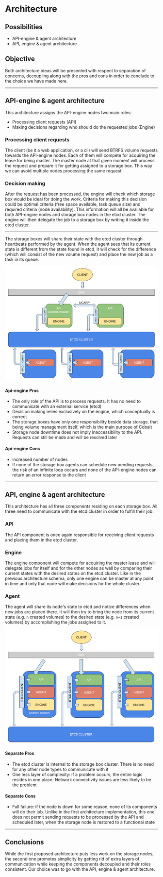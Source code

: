 # Architecture

## Possibilities

- API-engine & agent architecture
- API, engine & agent architecture

## Objective

Both architecture ideas will be presented with respect to separation of
concerns, decoupling along with the pros and cons in order to conclude to the
choice we have made here.

---

## API-engine & agent architecture

This architecture assigns the API-engine nodes two main roles:

- Processing client requests (API)
- Making decisions regarding who should do the requested jobs (Engine)

### Processing client requests

The client (be it a web application, or a cli) will send BTRFS volume requests
towards the API-engine nodes. Each of them will compete for acquiring the lease
for being master. The master node at that given moment will process the request
and prepare it for getting assigned to a storage box. This way we can avoid
multiple nodes processing the same request.

### Decision making

After the request has been processed, the engine will check which storage box
would be ideal for doing the work. Criteria for making this decision could be
optimal criteria (free space available, task queue size) and required criteria
(node availability). This information will all be available for both API-engine
nodes and storage box nodes in the etcd cluster. The engine will then delegate
the job to a storage box by writing it inside the etcd cluster.

---

The storage boxes will share their state with the etcd cluster through
heartbeats performed by the agent. When the agent sees that its current state
is different from the state found in etcd, it will check for the difference
(which will consist of the new volume request) and place the new job as a task
in its queue.

![API engine schema](assets/api-as-engine.png  "API Engine Schema")

#### Api-engine Pros

- The only role of the API is to process requests. It has no need to
  communicate with an external service (etcd)
- Decision making relies exclusively on the engine, which conceptually is
  correct
- The storage boxes have only one responsibility beside data storage,
  that being volume management itself, which is the main purpose of Cobalt
- Storage node downtime does not imply inaccessibility to the API. Requests
  can still be made and will be resolved later

#### Api-engine Cons

- Increased number of nodes
- If none of the storage box agents can schedule new pending requests, the risk
  of an infinite loop occurs and none of the API-engine nodes can return an error
  response to the client

---

## API, engine & agent architecture

This architecture has all three components residing on each storage box.
All three need to communicate with the etcd cluster in order to fulfill their
job.

### API

The API component is once again responsible for receiving client requests and
placing them in the etcd cluster.

### Engine

The engine component will compete for acquiring the master lease and will
delegate jobs for itself and for the other nodes as well by comparing their
current states with the desired states on the etcd cluster. Like in the previous
 architecture schema, only one engine can be master at any point in time and
 only that node will make decisions for the whole cluster.

### Agent

The agent will share its node's state to etcd and notice differences when new
jobs are placed there. It will then try to bring the node from its current state
 (e.g. `n` created volumes) to the desired state (e.g. `n+1` created volumes)
 by accomplishing the jobs assigned to it.

![API & engine schema](assets/api-and-engine.png  "API & Engine Schema")

#### Separate Pros

- The etcd cluster is internal to the storage box cluster. There is no need for
  any other node types to communicate with it
- One less layer of complexity: if a problem occurs, the entire logic resides
  in one place. Network connectivity issues are less likely to be the problem.

#### Separate Cons

- Full failure: if the node is down for some reason, none of its components will
  do their job. Unlike in the first architecture implementation, this one does
  not permit sending requests to be processed by the API and scheduled later,
  when the storage node is restored to a functional state

---

## Conclusions

While the first proposed architecture puts less work on the storage nodes,
the second one promotes simplicity by getting rid of extra layers of
communication while keeping the components decoupled and their roles consistent.
Our choice was to go with the API, engine & agent architecture.
